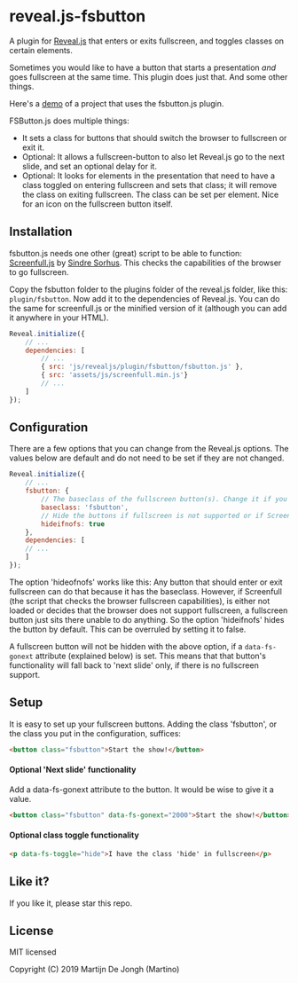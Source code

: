 # reveal.js-fsbutton
A plugin for [Reveal.js](https://revealjs.com) that enters or exits fullscreen, and toggles classes on certain elements.


Sometimes you would like to have a button that starts a presentation *and* goes fullscreen at the same time. This plugin does just that. And some other things.  


Here's a [demo](https://martinomagnifico.github.io/reveal.js-appearance/demo.html) of a project that uses the fsbutton.js plugin.


FSButton.js does multiple things:
* It sets a class for buttons that should switch the browser to fullscreen or exit it.
* Optional: It allows a fullscreen-button to also let Reveal.js go to the next slide, and set an optional delay for it. 
* Optional: It looks for elements in the presentation that need to have a class toggled on entering fullscreen and sets that class; it will remove the class on exiting fullscreen. The class can be set per element. Nice for an icon on the fullscreen button itself.



## Installation

fsbutton.js needs one other (great) script to be able to function: [Screenfull.js](https://github.com/sindresorhus/screenfull.js) by [Sindre Sorhus](https://sindresorhus.com). This checks the capabilities of the browser to go fullscreen.

Copy the fsbutton folder to the plugins folder of the reveal.js folder, like this: `plugin/fsbutton`. Now add it to the dependencies of Reveal.js. You can do the same for screenfull.js or the minified version of it (although you can add it anywhere in your HTML).


```javascript
Reveal.initialize({
	// ...
	dependencies: [
		// ... 
		{ src: 'js/revealjs/plugin/fsbutton/fsbutton.js' },
		{ src: 'assets/js/screenfull.min.js'}
		// ... 
	]
});
```



## Configuration

There are a few options that you can change from the Reveal.js options. The values below are default and do not need to be set if they are not changed. 

```javascript
Reveal.initialize({
	// ...
	fsbutton: {
		// The baseclass of the fullscreen button(s). Change it if you like
		baseclass: 'fsbutton',
		// Hide the buttons if fullscreen is not supported or if Screenfull is not available
		hideifnofs: true
	},
	dependencies: [
	// ... 
	]
});
```

The option 'hideofnofs' works like this: 
Any button that should enter or exit fullscreen can do that because it has the baseclass. However, if Screenfull (the script that checks the browser fullscreen capabilities), is either not loaded or decides that the browser does not support fullscreen, a fullscreen button just sits there unable to do anything. So the option 'hideifnofs' hides the button by default. This can be overruled by setting it to false.

A fullscreen button will not be hidden with the above option, if a `data-fs-gonext` attribute (explained below) is set. This means that that button's functionality will fall back to 'next slide' only, if there is no fullscreen support.



## Setup

It is easy to set up your fullscreen buttons. Adding the class 'fsbutton', or the class you put in the configuration, suffices: 

```html
<button class="fsbutton">Start the show!</button>
```
#### Optional 'Next slide' functionality

Add a data-fs-gonext attribute to the button. It would be wise to give it a value.  

```html
<button class="fsbutton" data-fs-gonext="2000">Start the show!</button>
```
#### Optional class toggle functionality
```html
<p data-fs-toggle="hide">I have the class 'hide' in fullscreen</p>
```



## Like it?

If you like it, please star this repo.




## License
MIT licensed

Copyright (C) 2019 Martijn De Jongh (Martino)
